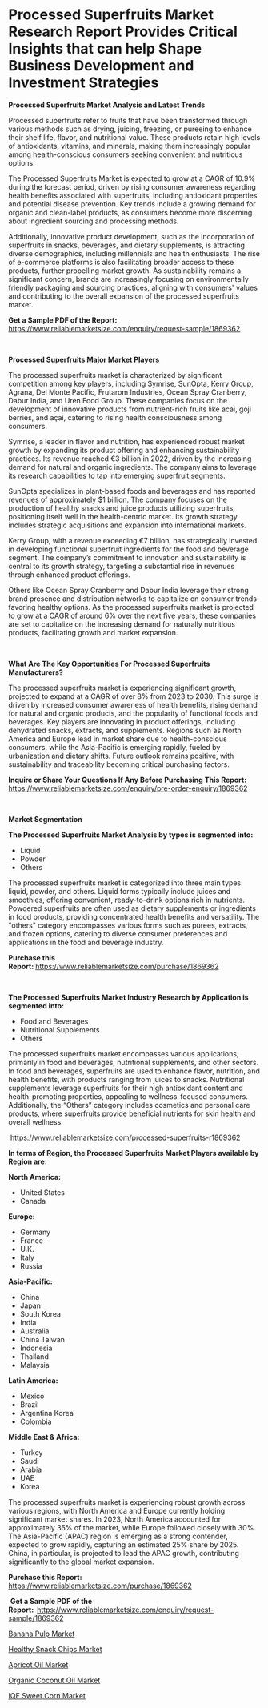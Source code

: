 <p><h1>Processed Superfruits Market Research Report Provides Critical Insights that can help Shape Business Development and Investment Strategies</h1></p><p><strong>Processed Superfruits Market Analysis and Latest Trends</strong></p>
<p><p>Processed superfruits refer to fruits that have been transformed through various methods such as drying, juicing, freezing, or pureeing to enhance their shelf life, flavor, and nutritional value. These products retain high levels of antioxidants, vitamins, and minerals, making them increasingly popular among health-conscious consumers seeking convenient and nutritious options.</p><p>The Processed Superfruits Market is expected to grow at a CAGR of 10.9% during the forecast period, driven by rising consumer awareness regarding health benefits associated with superfruits, including antioxidant properties and potential disease prevention. Key trends include a growing demand for organic and clean-label products, as consumers become more discerning about ingredient sourcing and processing methods. </p><p>Additionally, innovative product development, such as the incorporation of superfruits in snacks, beverages, and dietary supplements, is attracting diverse demographics, including millennials and health enthusiasts. The rise of e-commerce platforms is also facilitating broader access to these products, further propelling market growth. As sustainability remains a significant concern, brands are increasingly focusing on environmentally friendly packaging and sourcing practices, aligning with consumers' values and contributing to the overall expansion of the processed superfruits market.</p></p>
<p><strong>Get a Sample PDF of the Report:&nbsp;</strong> <a href="https://www.reliablemarketsize.com/enquiry/request-sample/1869362?utm_campaign=1943&utm_medium=2&utm_source=Github&utm_content=ia&utm_term=07042025&utm_id=processed-superfruits">https://www.reliablemarketsize.com/enquiry/request-sample/1869362</a></p>
<p>&nbsp;</p>
<p><strong>Processed Superfruits Major Market Players</strong></p>
<p><p>The processed superfruits market is characterized by significant competition among key players, including Symrise, SunOpta, Kerry Group, Agrana, Del Monte Pacific, Frutarom Industries, Ocean Spray Cranberry, Dabur India, and Uren Food Group. These companies focus on the development of innovative products from nutrient-rich fruits like acai, goji berries, and açaí, catering to rising health consciousness among consumers.</p><p>Symrise, a leader in flavor and nutrition, has experienced robust market growth by expanding its product offering and enhancing sustainability practices. Its revenue reached €3 billion in 2022, driven by the increasing demand for natural and organic ingredients. The company aims to leverage its research capabilities to tap into emerging superfruit segments.</p><p>SunOpta specializes in plant-based foods and beverages and has reported revenues of approximately $1 billion. The company focuses on the production of healthy snacks and juice products utilizing superfruits, positioning itself well in the health-centric market. Its growth strategy includes strategic acquisitions and expansion into international markets.</p><p>Kerry Group, with a revenue exceeding €7 billion, has strategically invested in developing functional superfruit ingredients for the food and beverage segment. The company’s commitment to innovation and sustainability is central to its growth strategy, targeting a substantial rise in revenues through enhanced product offerings.</p><p>Others like Ocean Spray Cranberry and Dabur India leverage their strong brand presence and distribution networks to capitalize on consumer trends favoring healthy options. As the processed superfruits market is projected to grow at a CAGR of around 6% over the next five years, these companies are set to capitalize on the increasing demand for naturally nutritious products, facilitating growth and market expansion.</p></p>
<p>&nbsp;</p>
<p><strong>What Are The Key Opportunities For Processed Superfruits Manufacturers?</strong></p>
<p><p>The processed superfruits market is experiencing significant growth, projected to expand at a CAGR of over 8% from 2023 to 2030. This surge is driven by increased consumer awareness of health benefits, rising demand for natural and organic products, and the popularity of functional foods and beverages. Key players are innovating in product offerings, including dehydrated snacks, extracts, and supplements. Regions such as North America and Europe lead in market share due to health-conscious consumers, while the Asia-Pacific is emerging rapidly, fueled by urbanization and dietary shifts. Future outlook remains positive, with sustainability and traceability becoming critical purchasing factors.</p></p>
<p><strong>Inquire or Share Your Questions If Any Before Purchasing This Report:</strong> <a href="https://www.reliablemarketsize.com/enquiry/pre-order-enquiry/1869362?utm_campaign=1943&utm_medium=2&utm_source=Github&utm_content=ia&utm_term=07042025&utm_id=processed-superfruits">https://www.reliablemarketsize.com/enquiry/pre-order-enquiry/1869362</a></p>
<p>&nbsp;</p>
<p><strong>Market Segmentation</strong></p>
<p><strong>The Processed Superfruits Market Analysis by types is segmented into:</strong></p>
<p><ul><li>Liquid</li><li>Powder</li><li>Others</li></ul></p>
<p><p>The processed superfruits market is categorized into three main types: liquid, powder, and others. Liquid forms typically include juices and smoothies, offering convenient, ready-to-drink options rich in nutrients. Powdered superfruits are often used as dietary supplements or ingredients in food products, providing concentrated health benefits and versatility. The "others" category encompasses various forms such as purees, extracts, and frozen options, catering to diverse consumer preferences and applications in the food and beverage industry.</p></p>
<p><strong>Purchase this Report:&nbsp;</strong><a href="https://www.reliablemarketsize.com/purchase/1869362?utm_campaign=1943&utm_medium=2&utm_source=Github&utm_content=ia&utm_term=07042025&utm_id=processed-superfruits">https://www.reliablemarketsize.com/purchase/1869362</a></p>
<p>&nbsp;</p>
<p><strong>The Processed Superfruits Market Industry Research by Application is segmented into:</strong></p>
<p><ul><li>Food and Beverages</li><li>Nutritional Supplements</li><li>Others</li></ul></p>
<p><p>The processed superfruits market encompasses various applications, primarily in food and beverages, nutritional supplements, and other sectors. In food and beverages, superfruits are used to enhance flavor, nutrition, and health benefits, with products ranging from juices to snacks. Nutritional supplements leverage superfruits for their high antioxidant content and health-promoting properties, appealing to wellness-focused consumers. Additionally, the “Others” category includes cosmetics and personal care products, where superfruits provide beneficial nutrients for skin health and overall wellness.</p></p>
<p><a href="https://www.reliablemarketsize.com/processed-superfruits-r1869362?utm_campaign=1943&utm_medium=2&utm_source=Github&utm_content=ia&utm_term=07042025&utm_id=processed-superfruits">&nbsp;https://www.reliablemarketsize.com/processed-superfruits-r1869362</a></p>
<p><strong>In terms of Region, the Processed Superfruits Market Players available by Region are:</strong></p>
<p>
    <p> <strong> North America: </strong>
        <ul>
            <li>United States</li>
            <li>Canada</li>
        </ul>
        </p> 
    <p> <strong> Europe: </strong>
        <ul>
            <li>Germany</li>
            <li>France</li>
            <li>U.K.</li>
            <li>Italy</li>
            <li>Russia</li>
        </ul>
        </p> 
    <p> <strong> Asia-Pacific: </strong>
        <ul>
            <li>China</li>
            <li>Japan</li>
            <li>South Korea</li>
            <li>India</li>
            <li>Australia</li>
            <li>China Taiwan</li>
            <li>Indonesia</li>
            <li>Thailand</li>
            <li>Malaysia</li>
        </ul>
        </p> 
    <p> <strong> Latin America: </strong>
        <ul>
            <li>Mexico</li>
            <li>Brazil</li>
            <li>Argentina Korea</li>
            <li>Colombia</li>
        </ul>
        </p> 
    <p> <strong> Middle East & Africa: </strong>
        <ul>
            <li>Turkey</li>
            <li>Saudi</li>
            <li>Arabia</li>
            <li>UAE</li>
            <li>Korea</li>
        </ul>
    </p>
    </p>
<p><p>The processed superfruits market is experiencing robust growth across various regions, with North America and Europe currently holding significant market shares. In 2023, North America accounted for approximately 35% of the market, while Europe followed closely with 30%. The Asia-Pacific (APAC) region is emerging as a strong contender, expected to grow rapidly, capturing an estimated 25% share by 2025. China, in particular, is projected to lead the APAC growth, contributing significantly to the global market expansion.</p></p>
<p><strong>Purchase this Report: </strong><a href="https://www.reliablemarketsize.com/purchase/1869362?utm_campaign=1943&utm_medium=2&utm_source=Github&utm_content=ia&utm_term=07042025&utm_id=processed-superfruits">https://www.reliablemarketsize.com/purchase/1869362</a></p>
<p>&nbsp;<strong>Get a Sample PDF of the Report:&nbsp;&nbsp;</strong><a href="https://www.reliablemarketsize.com/enquiry/request-sample/1869362?utm_campaign=1943&utm_medium=2&utm_source=Github&utm_content=ia&utm_term=07042025&utm_id=processed-superfruits">https://www.reliablemarketsize.com/enquiry/request-sample/1869362</a></p>
<p><strong></strong></p>
<p><p><a href="https://github.com/gierlravasty/Market-Research-Report-List-1/blob/main/banana-pulp-market.md?utm_campaign=1943&utm_medium=2&utm_source=Github&utm_content=ia&utm_term=07042025&utm_id=processed-superfruits">Banana Pulp Market</a></p><p><a href="https://github.com/bawksmaedamu/Market-Research-Report-List-1/blob/main/healthy-snack-chips-market.md?utm_campaign=1943&utm_medium=2&utm_source=Github&utm_content=ia&utm_term=07042025&utm_id=processed-superfruits">Healthy Snack Chips Market</a></p><p><a href="https://github.com/grimssummouc/Market-Research-Report-List-1/blob/main/apricot-oil-market.md?utm_campaign=1943&utm_medium=2&utm_source=Github&utm_content=ia&utm_term=07042025&utm_id=processed-superfruits">Apricot Oil Market</a></p><p><a href="https://github.com/agemakisel4b/Market-Research-Report-List-1/blob/main/organic-coconut-oil-market.md?utm_campaign=1943&utm_medium=2&utm_source=Github&utm_content=ia&utm_term=07042025&utm_id=processed-superfruits">Organic Coconut Oil Market</a></p><p><a href="https://github.com/marfosamiko7/Market-Research-Report-List-1/blob/main/iqf-sweet-corn-market.md?utm_campaign=1943&utm_medium=2&utm_source=Github&utm_content=ia&utm_term=07042025&utm_id=processed-superfruits">IQF Sweet Corn Market</a></p></p>